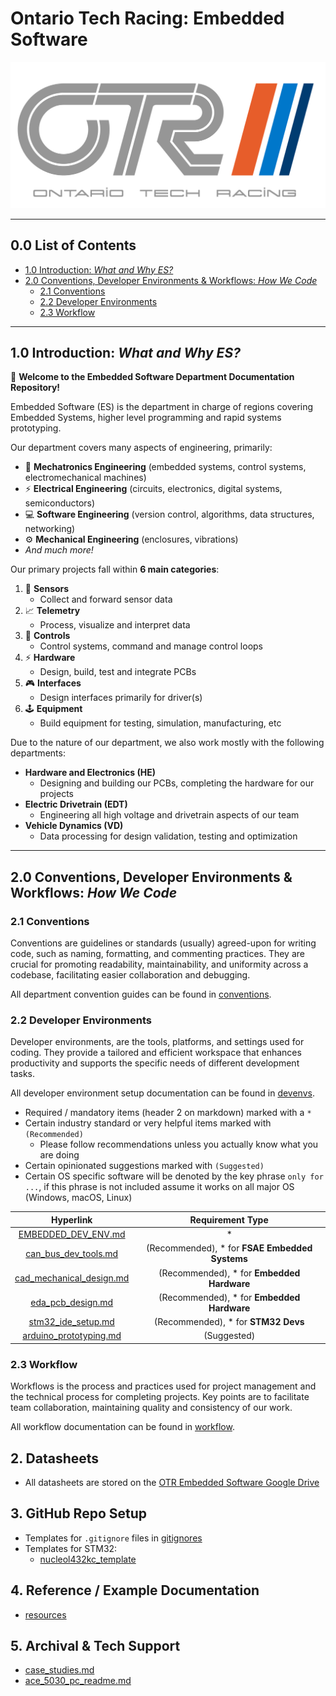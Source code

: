 # Ontario Tech Racing: Embedded Software

![OTR Logo.png](OTR%20Logo.png)

---

## 0.0 List of Contents

- [1.0 Introduction: _What and Why ES?_](#10-introduction-what-and-why-es)
- [2.0 Conventions, Developer Environments & Workflows: _How We
  Code_](#20-conventions-developer-environments--workflows-how-we-code)
    - [2.1 Conventions](#21-conventions)
    - [2.2 Developer Environments](#22-developer-environments)
    - [2.3 Workflow](#23-workflow)

---

## 1.0 Introduction: _What and Why ES?_

👋 **Welcome to the Embedded Software Department Documentation Repository!**

Embedded Software (ES) is the department in charge of regions covering Embedded Systems, higher
level programming and rapid systems prototyping.

Our department covers many aspects of engineering, primarily:

- 🤖 **Mechatronics Engineering** (embedded systems, control systems, electromechanical machines)
- ⚡ **Electrical Engineering** (circuits, electronics, digital systems, semiconductors)
- 💻 **Software Engineering** (version control, algorithms, data structures, networking)
- ⚙️ **Mechanical Engineering** (enclosures, vibrations)
- _And much more!_

Our primary projects fall within **6 main categories**:

1. 🔭 **Sensors**
    - Collect and forward sensor data
2. 📈 **Telemetry**
    - Process, visualize and interpret data
3. 🚀 **Controls**
    - Control systems, command and manage control loops
4. ⚡ **Hardware**
    - Design, build, test and integrate PCBs
5. 🎮 **Interfaces**
    - Design interfaces primarily for driver(s)
6. 🕹️ **Equipment**
    - Build equipment for testing, simulation, manufacturing, etc

Due to the nature of our department, we also work mostly with the following departments:

- **Hardware and Electronics (HE)**
    - Designing and building our PCBs, completing the hardware for our projects
- **Electric Drivetrain (EDT)**
    - Engineering all high voltage and drivetrain aspects of our team
- **Vehicle Dynamics (VD)**
    - Data processing for design validation, testing and optimization

---

## 2.0 Conventions, Developer Environments & Workflows: _How We Code_

### 2.1 Conventions

Conventions are guidelines or standards (usually) agreed-upon for writing code, such as naming,
formatting, and commenting practices. They are crucial for promoting readability, maintainability,
and uniformity across a codebase, facilitating easier collaboration and debugging.

All department convention guides can be found in [conventions](conventions).

### 2.2 Developer Environments

Developer environments, are the tools, platforms, and settings used for coding. They provide a
tailored and efficient workspace that enhances productivity and supports the specific needs of
different development tasks.

All developer environment setup documentation can be found in [devenvs](devenvs).

- Required / mandatory items (header 2 on markdown) marked with a `*`
- Certain industry standard or very helpful items marked with `(Recommended)`
    - Please follow recommendations unless you actually know what you are doing
- Certain opinionated suggestions marked with `(Suggested)`
- Certain OS specific software will be denoted by the key phrase `only for ...`, if this phrase is
  not included assume it works on all major OS (Windows, macOS, Linux)

|                           Hyperlink                            |                Requirement Type                |
|:--------------------------------------------------------------:|:----------------------------------------------:| 
|           [EMBEDDED_DEV_ENV.md](EMBEDDED_DEV_ENV.md)           |                       *                        |
|     [can_bus_dev_tools.md](devenvs%2Fcan_bus_dev_tools.md)     | (Recommended), * for **FSAE Embedded Systems** |
| [cad_mechanical_design.md](devenvs%2Fcad_mechanical_design.md) |   (Recommended), * for **Embedded Hardware**   |
|        [eda_pcb_design.md](devenvs%2Feda_pcb_design.md)        |   (Recommended), * for **Embedded Hardware**   |
|       [stm32_ide_setup.md](devenvs%2Fstm32_ide_setup.md)       |      (Recommended), * for **STM32 Devs**       |
|   [arduino_prototyping.md](devenvs%2Farduino_prototyping.md)   |                  (Suggested)                   |

### 2.3 Workflow

Workflows is the process and practices used for project management and the technical process for
completing projects. Key points are to facilitate team collaboration, maintaining quality and
consistency of our work.

All workflow documentation can be found in [workflow](workflow).

## 2. Datasheets

- All datasheets are stored on
  the [OTR Embedded Software Google Drive](https://drive.google.com/drive/folders/0AHPA2ZoOBCtSUk9PVA)

## 3. GitHub Repo Setup

- Templates for `.gitignore` files in [gitignores](gitignores)
- Templates for STM32:
    - [nucleol432kc_template](https://github.com/OntarioTechRacing/nucleol432kc_template)

## 4. Reference / Example Documentation

- [resources](resources)

## 5. Archival & Tech Support

- [case_studies.md](resources%2Fcase_studies.md)
- [ace_5030_pc_readme.md](resources%2Face_5030_pc_readme.md)
